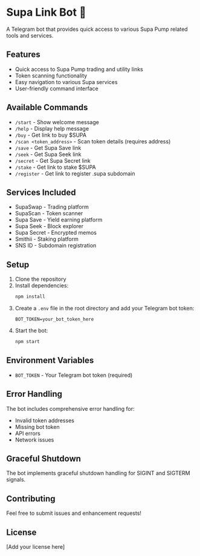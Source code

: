 # Supa Link Bot 🤖

A Telegram bot that provides quick access to various Supa Pump related tools and services.

## Features

- Quick access to Supa Pump trading and utility links
- Token scanning functionality
- Easy navigation to various Supa services
- User-friendly command interface

## Available Commands

- `/start` - Show welcome message
- `/help` - Display help message
- `/buy` - Get link to buy $SUPA
- `/scan <token_address>` - Scan token details (requires address)
- `/save` - Get Supa Save link
- `/seek` - Get Supa Seek link
- `/secret` - Get Supa Secret link
- `/stake` - Get link to stake $SUPA
- `/register` - Get link to register .supa subdomain

## Services Included

- SupaSwap - Trading platform
- SupaScan - Token scanner
- Supa Save - Yield earning platform
- Supa Seek - Block explorer
- Supa Secret - Encrypted memos
- Smithii - Staking platform
- SNS ID - Subdomain registration

## Setup

1. Clone the repository
2. Install dependencies:
   ```bash
   npm install
   ```
3. Create a `.env` file in the root directory and add your Telegram bot token:
   ```
   BOT_TOKEN=your_bot_token_here
   ```
4. Start the bot:
   ```bash
   npm start
   ```

## Environment Variables

- `BOT_TOKEN` - Your Telegram bot token (required)

## Error Handling

The bot includes comprehensive error handling for:

- Invalid token addresses
- Missing bot token
- API errors
- Network issues

## Graceful Shutdown

The bot implements graceful shutdown handling for SIGINT and SIGTERM signals.

## Contributing

Feel free to submit issues and enhancement requests!

## License

[Add your license here]
